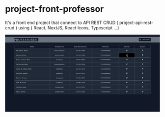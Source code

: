 
# project-front-professor
It's a front end project that connect to API REST CRUD ( project-api-rest-crud ) using { React, NextJS, React Icons, Typescript ...}


[![Watch the video](./app/public/screen.png)]([https://youtu.be/vt5fpE0bzSY](https://drive.google.com/file/d/1E7Q4cDmbhJ21nWmNhYab2Wa6fR5sxg1K/view?usp=drive_link))